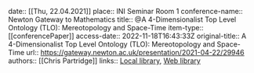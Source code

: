 date:: [[Thu, 22.04.2021]]
place:: INI Seminar Room 1
conference-name:: Newton Gateway to Mathematics
title:: @A 4-Dimensionalist Top Level Ontology (TLO): Mereotopology and Space-Time
item-type:: [[conferencePaper]]
access-date:: 2022-11-18T16:43:33Z
original-title:: A 4-Dimensionalist Top Level Ontology (TLO): Mereotopology and Space-Time
url:: https://gateway.newton.ac.uk/presentation/2021-04-22/29946
authors:: [[Chris Partridge]]
links:: [Local library](zotero://select/library/items/A3YSPBMQ), [Web library](https://www.zotero.org/users/6520516/items/A3YSPBMQ)

